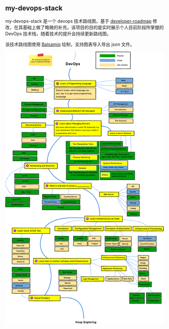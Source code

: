 ## my-devops-stack
my-devops-stack 是一个 devops 技术路线图，基于 [developer-roadmap](https://github.com/kamranahmedse/developer-roadmap) 修改，在其基础上做了略微的补充。该项目的目的是实时展示个人目前阶段所掌握的 DevOps 技术栈，随着技术的提升会持续更新路线图。

该技术路线图使用 [Balsamiq](https://balsamiq.com/wireframes/desktop/) 绘制，支持图表导入导出 json 文件。

![Alt text](./image/my-devops-stack.png)

